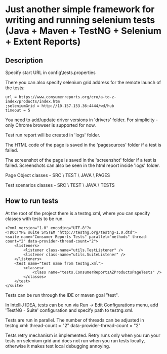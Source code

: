 # Just another simple framework for writing and running selenium tests (Java + Maven + TestNG + Selenium + Extent Reports)

## Description

Specify start URL in config\tests.properties

There you can also specify selenium grid address for the remote launch of the tests:

```
url = https://www.consumerreports.org/cro/a-to-z-index/products/index.htm
;seleniumGrid = http://10.157.153.36:4444/wd/hub
timeout = 5
```

You need to add/update driver versions in 'drivers' folder. For simplicity - only Chrome browser is supported for now.

Test run report will be created in 'logs' folder.

The HTML code of the page is saved in the 'pagesources' folder if a test is failed.

The screenshot of the page is saved in the 'screenshot' folder if a test is failed. Screenshots can also be seen in the html report inside 'logs' folder.

Page Object classes - SRC \ TEST \ JAVA \ PAGES

Test scenarios classes - SRC \ TEST \ JAVA \ TESTS

## How to run tests

At the root of the project there is a testng.xml, where you can specify classes with tests to be run.

```
<?xml version="1.0" encoding="UTF-8"?>
<!DOCTYPE suite SYSTEM "http://testng.org/testng-1.0.dtd">
<suite name="Consumer Reports Tests" parallel="methods" thread-count="2" data-provider-thread-count="2">
    <listeners>
        <listener class-name="utils.TestListener" />
        <listener class-name="utils.SuiteListener" />
    </listeners>
    <test name="test name from testng.xml">
        <classes>
            <class name="tests.ConsumerReportsAZProductsPageTests" />
        </classes>
    </test>
</suite>
```

Tests can be run through the IDE or maven goal "test".

In IntelliJ IDEA, tests can be run via Run -> Edit Configurations menu, add 'TestNG - Suite' configuration and specify path to testng.xml.

Tests are run in parallel. The number of threads can be adjusted in testng.xml: thread-count = "2" data-provider-thread-count = "2"

Tests retry mechanism is implemented. Retry runs only when you run your tests on selenium grid and does not run when you run tests locally, otherwise it makes test local debugging annoying.